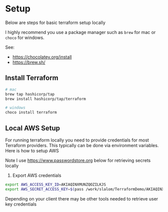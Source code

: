 # Setup

Below are steps for basic terraform setup locally

I highly recommend you use a package manager such as `brew` for mac or `choco` for windows.

See:

- <https://chocolatey.org/install>
- <https://brew.sh/>

## Install Terraform

```bash
# mac
brew tap hashicorp/tap
brew install hashicorp/tap/terraform
```

``` bash
# windows
choco install terraform
```

## Local AWS Setup

For running terraform locally you need to provide credentials for most Terraform providers. This typically can be done via environment variables. Here is how to setup AWS

Note I use <https://www.passwordstore.org> below for retrieving secrets locally

1. Export AWS credentials

```bash
export AWS_ACCESS_KEY_ID=AKIAQINXMUNZQOZILKJS
export AWS_SECRET_ACCESS_KEY=$(pass /work/slalom/TerraformDemo/AKIAQINXMUNZQOZILKJS)
```

Depending on your client there may be other tools needed to retrieve user key credentials
